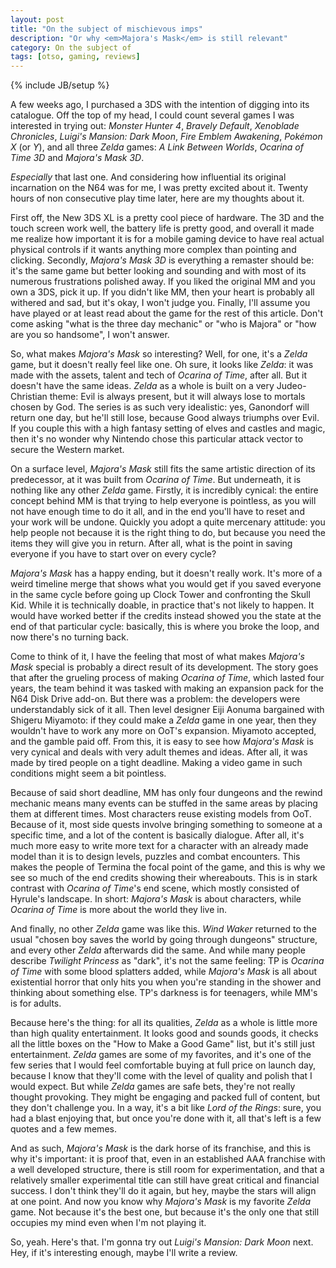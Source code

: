 ```yaml
---
layout: post
title: "On the subject of mischievous imps"
description: "Or why <em>Majora's Mask</em> is still relevant"
category: On the subject of
tags: [otso, gaming, reviews]
---
```

{% include JB/setup %}

A few weeks ago, I purchased a 3DS with the intention of digging into its catalogue. Off the top of my head, I could count several games I was interested in trying out: _Monster Hunter 4_, _Bravely Default_, _Xenoblade Chronicles_, _Luigi's Mansion: Dark Moon_, _Fire Emblem Awakening_, _Pokémon X_ (or _Y_), and all three _Zelda_ games: _A Link Between Worlds_, _Ocarina of Time 3D_ and _Majora's Mask 3D_.

_Especially_ that last one. And considering how influential its original incarnation on the N64 was for me, I was pretty excited about it. Twenty hours of non consecutive play time later, here are my thoughts about it.

<!-- more -->

First off, the New 3DS XL is a pretty cool piece of hardware. The 3D and the touch screen work well, the battery life is pretty good, and overall it made me realize how important it is for a mobile gaming device to have real actual physical controls if it wants anything more complex than pointing and clicking. Secondly, _Majora's Mask 3D_ is everything a remaster should be: it's the same game but better looking and sounding and with most of its numerous frustrations polished away. If you liked the original MM and you own a 3DS, pick it up. If you didn't like MM, then your heart is probably all withered and sad, but it's okay, I won't judge you. Finally, I'll assume you have played or at least read about the game for the rest of this article. Don't come asking "what is the three day mechanic" or "who is Majora" or "how are you so handsome", I won't answer.

So, what makes _Majora's Mask_ so interesting? Well, for one, it's a _Zelda_ game, but it doesn't really feel like one. Oh sure, it looks like _Zelda_: it was made with the assets, talent and tech of _Ocarina of Time_, after all. But it doesn't have the same ideas. _Zelda_ as a whole is built on a very Judeo-Christian theme: Evil is always present, but it will always lose to mortals chosen by God. The series is as such very idealistic: yes, Ganondorf will return one day, but he'll still lose, because Good always triumphs over Evil. If you couple this with a high fantasy setting of elves and castles and magic, then it's no wonder why Nintendo chose this particular attack vector to secure the Western market.

On a surface level, _Majora's Mask_ still fits the same artistic direction of its predecessor, at it was built from _Ocarina of Time_. But underneath, it is nothing like any other _Zelda_ game. Firstly, it is incredibly cynical: the entire concept behind MM is that trying to help everyone is pointless, as you will not have enough time to do it all, and in the end you'll have to reset and your work will be undone. Quickly you adopt a quite mercenary attitude: you help people not because it is the right thing to do, but because you need the items they will give you in return. After all, what is the point in saving everyone if you have to start over on every cycle?

_Majora's Mask_ has a happy ending, but it doesn't really work. It's more of a weird timeline merge that shows what you would get if you saved everyone in the same cycle before going up Clock Tower and confronting the Skull Kid. While it is technically doable, in practice that's not likely to happen. It would have worked better if the credits instead showed you the state at the end of that particular cycle: basically, this is where you broke the loop, and now there's no turning back.

Come to think of it, I have the feeling that most of what makes _Majora's Mask_ special is probably a direct result of its development. The story goes that after the grueling process of making _Ocarina of Time_, which lasted four years, the team behind it was tasked with making an expansion pack for the N64 Disk Drive add-on. But there was a problem: the developers were understandably sick of it all. Then level designer Eiji Aonuma bargained with Shigeru Miyamoto: if they could make a _Zelda_ game in one year, then they wouldn't have to work any more on OoT's expansion. Miyamoto accepted, and the gamble paid off. From this, it is easy to see how _Majora's Mask_ is very cynical and deals with very adult themes and ideas. After all, it was made by tired people on a tight deadline. Making a video game in such conditions might seem a bit pointless.

Because of said short deadline, MM has only four dungeons and the rewind mechanic means many events can be stuffed in the same areas by placing them at different times. Most characters reuse existing models from OoT. Because of it, most side quests involve bringing something to someone at a specific time, and a lot of the content is basically dialogue. After all, it's much more easy to write more text for a character with an already made model than it is to design levels, puzzles and combat encounters. This makes the people of Termina the focal point of the game, and this is why we see so much of the end credits showing their whereabouts. This is in stark contrast with _Ocarina of Time_'s end scene, which mostly consisted of Hyrule's landscape. In short: _Majora's Mask_ is about characters, while _Ocarina of Time_ is more about the world they live in.

And finally, no other _Zelda_ game was like this. _Wind Waker_ returned to the usual "chosen boy saves the world by going through dungeons" structure, and every other _Zelda_ afterwards did the same. And while many people describe _Twilight Princess_ as "dark", it's not the same feeling: TP is _Ocarina of Time_ with some blood splatters added, while _Majora's Mask_ is all about existential horror that only hits you when you're standing in the shower and thinking about something else. TP's darkness is for teenagers, while MM's is for adults.

Because here's the thing: for all its qualities, _Zelda_ as a whole is little more than high quality entertainment. It looks good and sounds goods, it checks all the little boxes on the "How to Make a Good Game" list, but it's still just entertainment. _Zelda_ games are some of my favorites, and it's one of the few series that I would feel comfortable buying at full price on launch day, because I know that they'll come with the level of quality and polish that I would expect. But while _Zelda_ games are safe bets, they're not really thought provoking. They might be engaging and packed full of content, but they don't challenge you. In a way, it's a bit like _Lord of the Rings_: sure, you had a blast enjoying that, but once you're done with it, all that's left is a few quotes and a few memes.

And as such, _Majora's Mask_ is the dark horse of its franchise, and this is why it's important: it is proof that, even in an established AAA franchise with a well developed structure, there is still room for experimentation, and that a relatively smaller experimental title can still have great critical and financial success. I don't think they'll do it again, but hey, maybe the stars will align at one point. And now you know why _Majora's Mask_ is my favorite _Zelda_ game. Not because it's the best one, but because it's the only one that still occupies my mind even when I'm not playing it.

So, yeah. Here's that. I'm gonna try out _Luigi's Mansion: Dark Moon_ next. Hey, if it's interesting enough, maybe I'll write a review.